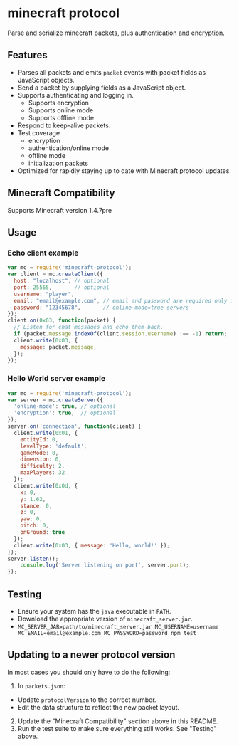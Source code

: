 # minecraft protocol

Parse and serialize minecraft packets, plus authentication and encryption.

## Features

 * Parses all packets and emits `packet` events with packet fields as JavaScript
   objects.
 * Send a packet by supplying fields as a JavaScript object.
 * Supports authenticating and logging in.
   - Supports encryption
   - Supports online mode
   - Supports offline mode
 * Respond to keep-alive packets.
 * Test coverage
   - encryption
   - authentication/online mode
   - offline mode
   - initialization packets
 * Optimized for rapidly staying up to date with Minecraft protocol updates.

## Minecraft Compatibility

Supports Minecraft version 1.4.7pre

## Usage

### Echo client example

```js
var mc = require('minecraft-protocol');
var client = mc.createClient({
  host: "localhost", // optional
  port: 25565,       // optional
  username: "player",
  email: "email@example.com", // email and password are required only for
  password: "12345678",       // online-mode=true servers
});
client.on(0x03, function(packet) {
  // Listen for chat messages and echo them back.
  if (packet.message.indexOf(client.session.username) !== -1) return;
  client.write(0x03, {
    message: packet.message,
  });
});
```

### Hello World server example

```js
var mc = require('minecraft-protocol');
var server = mc.createServer({
  'online-mode': true, // optional
  'encryption': true,  // optional
});
server.on('connection', function(client) {
  client.write(0x01, {
    entityId: 0,
    levelType: 'default',
    gameMode: 0,
    dimension: 0,
    difficulty: 2,
    maxPlayers: 32
  });
  client.write(0x0d, {
    x: 0,
    y: 1.62,
    stance: 0,
    z: 0,
    yaw: 0,
    pitch: 0,
    onGround: true
  });
  client.write(0x03, { message: 'Hello, world!' });
});
server.listen();
	console.log('Server listening on port', server.port);
});
```

## Testing

* Ensure your system has the `java` executable in `PATH`.
* Download the appropriate version of `minecraft_server.jar`.
* `MC_SERVER_JAR=path/to/minecraft_server.jar MC_USERNAME=username MC_EMAIL=email@example.com MC_PASSWORD=password npm test`

## Updating to a newer protocol version

In most cases you should only have to do the following:

1. In `packets.json`:
 * Update `protocolVersion` to the correct number.
 * Edit the data structure to reflect the new packet layout.
2. Update the "Minecraft Compatibility" section above in this README.
3. Run the test suite to make sure everything still works. See "Testing" above.
